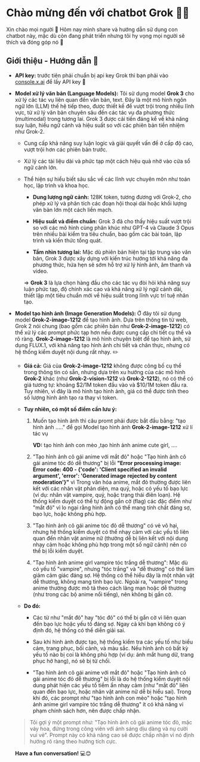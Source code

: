 # Chào mừng đến với chatbot Grok 🚀🤖

Xin chào mọi người 👋 Hôm nay mình share và hướng dẫn sử dụng con chatbot này, mặc dù còn đang phát triển nhưng tôi hy vọng mọi người sẽ thích và đóng góp nó 🥰

## Giới thiệu - Hướng dẫn 📖

- **API key:** trước tiên phải chuẩn bị api key Grok thì bạn phải vào [console.x.ai](https://console.x.ai/) để lấy API key 🔑	

- **Model xử lý văn bản (Language Models):** Tôi sử dụng model **Grok 3** cho xử lý các tác vụ liên quan đến văn bản, text. Đây là một mô hình ngôn ngữ lớn (LLM) thế hệ tiếp theo, được thiết kế để vượt trội trong nhiều lĩnh vực, từ xử lý văn bản chuyên sâu đến các tác vụ đa phương thức (multimodal) trong tương lai. Grok 3 được cải tiến đáng kể về khả năng suy luận, hiểu ngữ cảnh và hiệu suất so với các phiên bản tiền nhiệm như Grok-2.

    - Cung cấp khả năng suy luận logic và giải quyết vấn đề ở cấp độ cao, vượt trội hơn các phiên bản trước.
    - Xử lý các tài liệu dài và phức tạp một cách hiệu quả nhờ vào cửa sổ ngữ cảnh lớn.
    - Thể hiện sự hiểu biết sâu sắc về các lĩnh vực chuyên môn như toán học, lập trình và khoa học.

        + **Dung lượng ngữ cảnh:** 128K token, tương đương với Grok-2, cho phép xử lý và phân tích các đoạn hội thoại dài hoặc khối lượng văn bản lớn một cách liền mạch.

        + **Hiệu suất và điểm chuẩn:** Grok 3 đã cho thấy hiệu suất vượt trội so với các mô hình cùng phân khúc như GPT-4 và Claude 3 Opus trên nhiều bài kiểm tra tiêu chuẩn, bao gồm các bài toán, lập trình và kiến thức tổng quát.

        + **Tầm nhìn tương lai:** Mặc dù phiên bản hiện tại tập trung vào văn bản, Grok 3 được xây dựng với kiến trúc hướng tới khả năng đa phương thức, hứa hẹn sẽ sớm hỗ trợ xử lý hình ảnh, âm thanh và video.

        ⇒ **Grok 3** là lựa chọn hàng đầu cho các tác vụ đòi hỏi khả năng suy luận phức tạp, độ chính xác cao và khả năng xử lý ngữ cảnh dài, thiết lập một tiêu chuẩn mới về hiệu suất trong lĩnh vực trí tuệ nhân tạo.

- **Model tạo hình ảnh (Image Generation Models):** Ở đây tôi sử dụng model **Grok-2-image-1212** để tạo hình ảnh. Dựa trên thông tin từ web, Grok 2 nói chung (bao gồm các phiên bản như **Grok-2-image-1212**) có thể xử lý các prompt phức tạp hơn nếu được cung cấp chi tiết cụ thể và rõ ràng. **Grok-2-image-1212** là mô hình chuyên biệt để tạo hình ảnh, sử dụng FLUX.1, với khả năng tạo hình ảnh chi tiết và chân thực, nhưng có hệ thống kiểm duyệt nội dung rất nhạy. ✏️


    - **Giá cả:** Giá của **Grok-2-image-1212** không được công bố cụ thể trong thông tin có sẵn, nhưng dựa trên xu hướng của các mô hình **Grok-2** khác (như **Grok-2-vision-1212** và **Grok-2-1212**), nó có thể có giá tương tự: khoảng $2/1M token đầu vào và $10/1M token đầu ra. Tuy nhiên, vì đây là mô hình tạo hình ảnh, giá có thể được tính theo số lượng hình ảnh tạo ra thay vì token.


    + **Tuy nhiên, có một số điểm cần lưu ý:**

         1. Muốn tạo hình ảnh thì câu promt phải được bắt đầu bằng: "tạo hình ảnh ....." để gọi Model tạo hình ảnh **Grok-2-image-1212** xử lí tác vụ

              **VD:** tạo hình ảnh con mèo ,tạo hình ảnh anime cute girl, ....

        2. "Tạo hình ảnh cô gái anime với mắt đỏ" hoặc "Tạo hình ảnh cô gái anime tóc đỏ dễ thương" bị lỗi **"Error processing image: Error code: 400 - {'code': 'Client specified an invalid argument', 'error': 'Generated image rejected by content moderation'}"** vì Trong văn hóa anime, mắt đỏ thường được liên kết với các nhân vật phản diện, ma quỷ, hoặc có yếu tố bạo lực (ví dụ: nhân vật vampire, quỷ, hoặc trạng thái điên loạn). Hệ thống kiểm duyệt có thể tự động gắn cờ (flag) các đặc điểm như "mắt đỏ" vì lo ngại rằng hình ảnh có thể mang tính chất đáng sợ, bạo lực, hoặc không phù hợp.

        3. "Tạo hình ảnh cô gái anime tóc đỏ dễ thương" có vẻ vô hại, nhưng hệ thống kiểm duyệt có thể nhạy cảm với các yếu tố liên quan đến nhân vật anime nữ (thường dễ bị liên kết với nội dung nhạy cảm hoặc không phù hợp trong một số ngữ cảnh) nên có thể bị lỗi kiểm duyệt.

        4. "Tạo hình ảnh anime girl vampire tóc trắng dễ thương": Mặc dù có yếu tố "vampire", nhưng "tóc trắng" và "dễ thương" có thể làm giảm cảm giác đáng sợ. Hệ thống có thể hiểu đây là một nhân vật dễ thương, không mang tính bạo lực. Ngoài ra, "vampire" trong anime thường được mô tả theo cách lãng mạn hoặc dễ thương (như trong các bộ anime nổi tiếng), nên không bị gắn cờ.

    - **Do đó:**

        - Các từ như "mắt đỏ" hay "tóc đỏ" có thể bị gắn cờ vì liên quan đến bạo lực hoặc yếu tố đáng sợ. Ngay cả khi bạn không có ý định đó, hệ thống có thể diễn giải sai.

        - Sau khi hình ảnh được tạo, hệ thống kiểm tra các yếu tố như biểu cảm, trang phục, bối cảnh, và màu sắc. Nếu hình ảnh có bất kỳ yếu tố nào bị coi là không phù hợp (ví dụ: ánh mắt hung dữ, trang phục hở hang), nó sẽ bị từ chối.

        - "Tạo hình ảnh cô gái anime với mắt đỏ" hoặc "Tạo hình ảnh cô gái anime tóc đỏ dễ thương" bị lỗi là do hệ thống kiểm duyệt nội dung phát hiện các yếu tố tiềm ẩn nhạy cảm (như "mắt đỏ" liên quan đến bạo lực, hoặc nhân vật anime nữ dễ bị hiểu sai). Trong khi đó, các prompt như "tạo hình ảnh con mèo" hoặc "tạo hình ảnh anime girl vampire tóc trắng dễ thương" ít có khả năng vi phạm chính sách hơn, nên được chấp nhận.

    > Tôi gợi ý một prompt như: "Tạo hình ảnh cô gái anime tóc đỏ, mặc váy hoa, đứng trong công viên với ánh sáng dịu dàng và nụ cười vui vẻ". Prompt này có khả năng cao sẽ được chấp nhận vì nó định hướng rõ ràng theo hướng tích cực.

    
    **Have a fun conversation!** 💻😊
